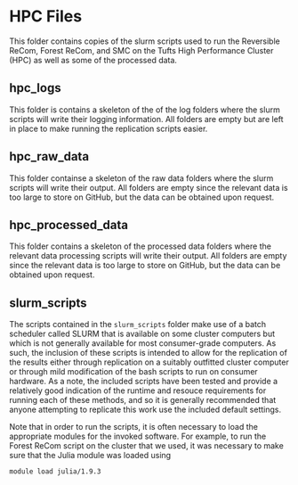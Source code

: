 # HPC Files

This folder contains copies of the slurm scripts used to run the Reversible ReCom, Forest ReCom,
and SMC on the Tufts High Performance Cluster (HPC) as well as some of the processed data.


## hpc_logs

This folder is contains a skeleton of the of the log folders where the slurm scripts will write
their logging information. All folders are empty but are left in place to make running the 
replication scripts easier.

## hpc_raw_data

This folder containse a skeleton of the raw data folders where the slurm scripts will write their
output. All folders are empty since the relevant data is too large to store on GitHub, but the data
can be obtained upon request.

## hpc_processed_data 

This folder contains a skeleton of the processed data folders where the relevant data processing
scripts will write their output. All folders are empty since the relevant data is too large to 
store on GitHub, but the data can be obtained upon request.


## slurm_scripts

The scripts contained in the `slurm_scripts`
folder make use of a batch scheduler called SLURM that is available on some cluster computers
but which is not generally available for most consumer-grade computers. As such, the inclusion of 
these scripts is intended to allow for the replication of the results either through replication
on a suitably outfitted cluster computer or through mild modification of the bash scripts to run
on consumer hardware. As a note, the included scripts have been tested and provide a relatively 
good indication of the runtime and resouce requirements for running each of these methods, and 
so it is generally recommended that anyone attempting to replicate this work use the
included default settings.

Note that in order to run the scripts, it is often necessary to load the appropriate modules
for the invoked software. For example, to run the Forest ReCom script on the cluster that we used,
it was necessary to make sure that the Julia module was loaded using

```console
module load julia/1.9.3
```